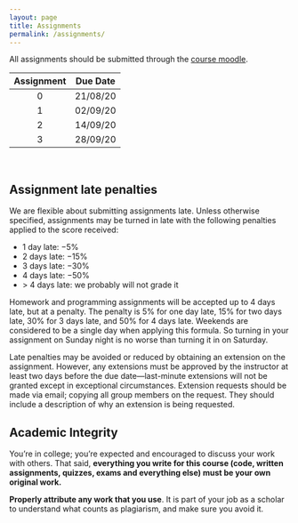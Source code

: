 ```yaml
---
layout: page
title: Assignments
permalink: /assignments/
---
```


All assignments should be submitted through the [course
moodle](https://courses.iitm.ac.in/course/view.php?id=4939).

| Assignment   | Due Date |
|:------------:|----------|
| 0 | 21/08/20 |  
| 1 | 02/09/20 | 
| 2 | 14/09/20 | 
| 3 | 28/09/20 | 

<br>

## Assignment late penalties

We are flexible about submitting assignments late. Unless otherwise specified,
assignments may be turned in late with the following penalties applied to the
score received:

* 1 day late: −5%
* 2 days late: −15%
* 3 days late: −30%
* 4 days late: −50%
* &gt; 4 days late: we probably will not grade it

Homework and programming assignments will be accepted up to 4 days late, but at
a penalty. The penalty is 5% for one day late, 15% for two days late, 30% for 3
days late, and 50% for 4 days late. Weekends are considered to be a single day
when applying this formula. So turning in your assignment on Sunday night is no
worse than turning it in on Saturday.

Late penalties may be avoided or reduced by obtaining an extension on the
assignment. However, any extensions must be approved by the instructor at least
two days before the due date—last-minute extensions will not be granted except
in exceptional circumstances. Extension requests should be made via email;
copying all group members on the request. They should include a description of
why an extension is being requested.

## Academic Integrity

You’re in college; you’re expected and encouraged to discuss your work with
others. That said, **everything you write for this course (code, written
assignments, quizzes, exams and everything else) must be your own original
work.**

**Properly attribute any work that you use**. It is part of your job as a
scholar to understand what counts as plagiarism, and make sure you avoid it.
